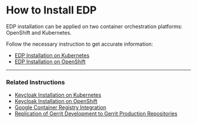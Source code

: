 # How to Install EDP

EDP installation can be applied on two container orchestration platforms: OpenShift and Kubernetes.

Follow the necessary instruction to get accurate information:

* [EDP Installation on Kubernetes](documentation/kubernetes_install_edp.md)
* [EDP Installation on OpenShift](documentation/openshift_install_edp.md)

----

### Related Instructions
* [Keycloak Installation on Kubernetes](documentation/kubernetes_install_keycloak.md)
* [Keycloak Installation on OpenShift](documentation/openshift_install_keycloak.md)
* [Google Container Registry Integration](documentation/setup_google_container_registry.md)
* [Replication of Gerrit Development to Gerrit Production Repositories](documentation/gerrit_dev_to_prod.md)